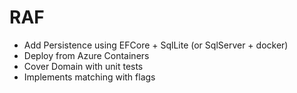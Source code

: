 # RAF

- Add Persistence using EFCore + SqlLite (or SqlServer + docker)
- Deploy from Azure Containers
- Cover Domain with unit tests
- Implements matching with flags